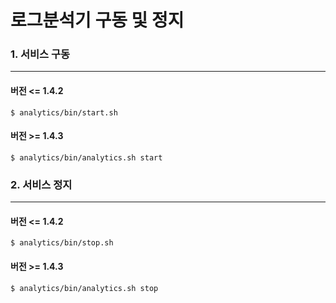 # 로그분석기 구동 및 정지


<span></span>
### 1. 서비스 구동
------------

#### 버전 <= 1.4.2

```
$ analytics/bin/start.sh
```

#### 버전 >= 1.4.3

```
$ analytics/bin/analytics.sh start
```


### 2. 서비스 정지
------------

#### 버전 <= 1.4.2

```
$ analytics/bin/stop.sh
```

#### 버전 >= 1.4.3

```
$ analytics/bin/analytics.sh stop
```


